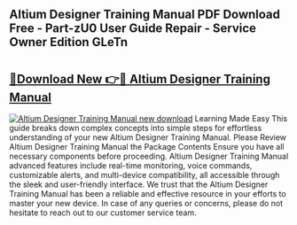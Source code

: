 ## Altium Designer Training Manual PDF Download Free - Part-zU0 User Guide Repair - Service Owner Edition GLeTn

# <h2><a href="http://bc4130.oget.top/?id=Altium+Designer+Training+Manual">🔗Download New 👉🔴 Altium Designer Training Manual</a></h2>

[![Altium Designer Training Manual new download](https://i.imgur.com/5g1atiW.png)](http://bc4130.oget.top/?id=Altium+Designer+Training+Manual)
Learning Made Easy This guide breaks down complex concepts into simple steps for effortless understanding of your new Altium Designer Training Manual. Please Review Altium Designer Training Manual the Package Contents Ensure you have all necessary components before proceeding. Altium Designer Training Manual advanced features include real-time monitoring, voice commands, customizable alerts, and multi-device compatibility, all accessible through the sleek and user-friendly interface. We trust that the Altium Designer Training Manual has been a reliable and effective resource in your efforts to master your new device. In case of any queries or concerns, please do not hesitate to reach out to our customer service team.

